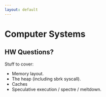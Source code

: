 ```yaml
---
layout: default
---
```


# Computer Systems

## HW Questions?

Stuff to cover:

 - Memory layout.
 - The heap (including sbrk syscall).
 - Caches
 - Speculative execution / spectre / meltdown.
